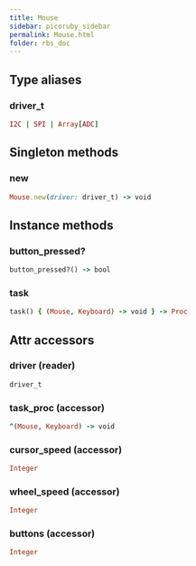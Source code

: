 ```yaml
---
title: Mouse
sidebar: picoruby_sidebar
permalink: Mouse.html
folder: rbs_doc
---
```

## Type aliases
### driver_t
```ruby
I2C | SPI | Array[ADC]
```
## Singleton methods
### new

```ruby
Mouse.new(driver: driver_t) -> void
```
## Instance methods
### button_pressed?

```ruby
button_pressed?() -> bool
```
### task

```ruby
task() { (Mouse, Keyboard) -> void } -> Proc
```
## Attr accessors
### driver (reader)
```ruby
driver_t
```
### task_proc (accessor)
```ruby
^(Mouse, Keyboard) -> void
```
### cursor_speed (accessor)
```ruby
Integer
```
### wheel_speed (accessor)
```ruby
Integer
```
### buttons (accessor)
```ruby
Integer
```
